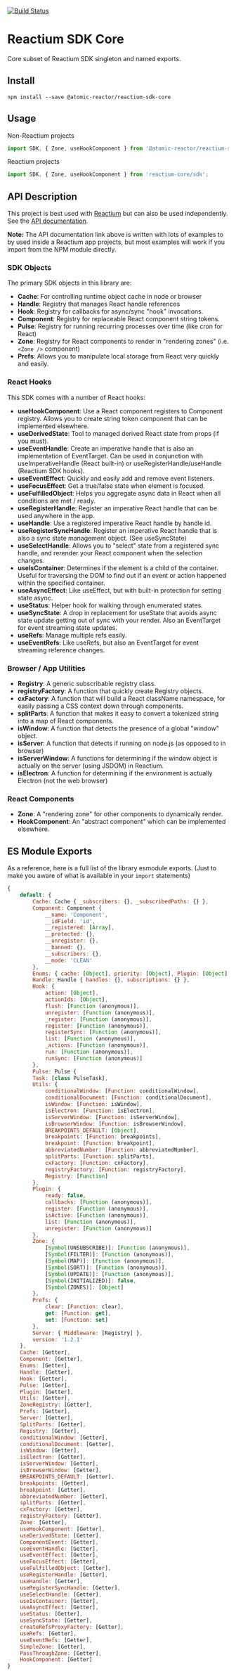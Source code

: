 [![Build Status](https://travis-ci.org/Atomic-Reactor/reactium-sdk-core.svg?branch=master)](https://travis-ci.org/Atomic-Reactor/reactium-sdk-core)

# Reactium SDK Core

Core subset of Reactium SDK singleton and named exports.

## Install

```
npm install --save @atomic-reactor/reactium-sdk-core
```

## Usage

Non-Reactium projects
```js
import SDK, { Zone, useHookComponent } from '@atomic-reactor/reactium-sdk-core';
```

Reactium projects
```js
import SDK, { Zone, useHookComponent } from 'reactium-core/sdk';
```

## API Description

This project is best used with [Reactium](https://github.com/Atomic-Reactor/Reactium) but can also be used independently. See the [API documentation](https://atomic-reactor.github.io/reactium-sdk-core/).

**Note:** The API documentation link above is written with lots of examples to by used inside a Reactium app projects, but most examples will work if you import from the NPM module directly.

### SDK Objects

The primary SDK objects in this library are:
* **Cache**: For controlling runtime object cache in node or browser
* **Handle**: Registry that manages React handle references
* **Hook**: Registry for callbacks for async/sync "hook" invocations.
* **Component**: Registry for replaceable React component string tokens.
* **Pulse**: Registry for running recurring processes over time (like cron for React)
* **Zone**: Registry for React components to render in "rendering zones" (i.e. `<Zone />` component)
* **Prefs**: Allows you to manipulate local storage from React very quickly and easily.

### React Hooks

This SDK comes with a number of React hooks:
* **useHookComponent**: Use a React component registers to Component registry. Allows you to create string token component that can be implemented elsewhere.
* **useDerivedState**: Tool to managed derived React state from props (if you must).
* **useEventHandle**: Create an imperative handle that is also an implementation of EventTarget. Can be used in conjunction with useImperativeHandle (React built-in) or useRegisterHandle/useHandle (Reactium SDK hooks).
* **useEventEffect**: Quickly and easily add and remove event listeners.
* **useFocusEffect**: Get a true/false state when element is focused.
* **useFulfilledObject**: Helps you aggregate async data in React when all conditions are met / ready.
* **useRegisterHandle**: Register an imperative React handle that can be used anywhere in the app.
* **useHandle**: Use a registered imperative React handle by handle id.
* **useRegisterSyncHandle**: Register an imperative React handle that is also a sync state management object. (See useSyncState)
* **useSelectHandle**: Allows you to "select" state from a registered sync handle, and rerender your React component when the selection changes.
* **useIsContainer**: Determines if the element is a child of the container. Useful for traversing the DOM to find out if an event or action happened within the specified container.
* **useAsyncEffect**: Like useEffect, but with built-in protection for setting state async.
* **useStatus**: Helper hook for walking through enumerated states.
* **useSyncState**: A drop in replacement for useState that avoids async state update getting out of sync with your render. Also an EventTarget for event streaming state updates.
* **useRefs**: Manage multiple refs easily.
* **useEventRefs**: Like useRefs, but also an EventTarget for event streaming reference changes.

### Browser / App Utilities
* **Registry**: A generic subscribable registry class.
* **registryFactory**: A function that quickly create Registry objects.
* **cxFactory**: A function that will build a React className namespace, for easily passing a CSS context down through components.
* **splitParts**: A function that makes it easy to convert a tokenized string into a map of React components.
* **isWindow**: A function that detects the presence of a global "window" object.
* **isServer**: A function that detects if running on node.js (as opposed to in browser)
* **isServerWindow**: A functions for determining if the window object is actually on the server (using JSDOM) in Reactium.
* **isElectron**: A function for determining if the environment is actually Electron (not the web browser)

### React Components
* **Zone**: A "rendering zone" for other components to dynamically render.
* **HookComponent**: An "abstract component" which can be implemented elsewhere.

## ES Module Exports

As a reference, here is a full list of the library esmodule exports. (Just to make you aware of what is available in your `import` statements)

```js
{
    default: {
        Cache: Cache { _subscribers: {}, _subscribedPaths: {} },
        Component: Component {
            __name: 'Component',
            __idField: 'id',
            __registered: [Array],
            __protected: {},
            __unregister: {},
            __banned: {},
            __subscribers: {},
            __mode: 'CLEAN'
        },
        Enums: { cache: [Object], priority: [Object], Plugin: [Object] },
        Handle: Handle { handles: {}, subscriptions: {} },
        Hook: {
            action: [Object],
            actionIds: [Object],
            flush: [Function (anonymous)],
            unregister: [Function (anonymous)],
            _register: [Function (anonymous)],
            register: [Function (anonymous)],
            registerSync: [Function (anonymous)],
            list: [Function (anonymous)],
            _actions: [Function (anonymous)],
            run: [Function (anonymous)],
            runSync: [Function (anonymous)]
        },
        Pulse: Pulse {
        Task: [class PulseTask],
        Utils: {
            conditionalWindow: [Function: conditionalWindow],
            conditionalDocument: [Function: conditionalDocument],
            isWindow: [Function: isWindow],
            isElectron: [Function: isElectron],
            isServerWindow: [Function: isServerWindow],
            isBrowserWindow: [Function: isBrowserWindow],
            BREAKPOINTS_DEFAULT: [Object],
            breakpoints: [Function: breakpoints],
            breakpoint: [Function: breakpoint],
            abbreviatedNumber: [Function: abbreviatedNumber],
            splitParts: [Function: splitParts],
            cxFactory: [Function: cxFactory],
            registryFactory: [Function: registryFactory],
            Registry: [Function]
        },
        Plugin: {
            ready: false,
            callbacks: [Function (anonymous)],
            register: [Function (anonymous)],
            isActive: [Function (anonymous)],
            list: [Function (anonymous)],
            unregister: [Function (anonymous)]
        },
        Zone: {
            [Symbol(UNSUBSCRIBE)]: [Function (anonymous)],
            [Symbol(FILTER)]: [Function (anonymous)],
            [Symbol(MAP)]: [Function (anonymous)],
            [Symbol(SORT)]: [Function (anonymous)],
            [Symbol(UPDATE)]: [Function (anonymous)],
            [Symbol(INITIALIZED)]: false,
            [Symbol(ZONES)]: [Object]
        },
        Prefs: {
            clear: [Function: clear],
            get: [Function: get],
            set: [Function: set]
        },
        Server: { Middleware: [Registry] },
        version: '1.2.1'
    },
    Cache: [Getter],
    Component: [Getter],
    Enums: [Getter],
    Handle: [Getter],
    Hook: [Getter],
    Pulse: [Getter],
    Plugin: [Getter],
    Utils: [Getter],
    ZoneRegistry: [Getter],
    Prefs: [Getter],
    Server: [Getter],
    SplitParts: [Getter],
    Registry: [Getter],
    conditionalWindow: [Getter],
    conditionalDocument: [Getter],
    isWindow: [Getter],
    isElectron: [Getter],
    isServerWindow: [Getter],
    isBrowserWindow: [Getter],
    BREAKPOINTS_DEFAULT: [Getter],
    breakpoints: [Getter],
    breakpoint: [Getter],
    abbreviatedNumber: [Getter],
    splitParts: [Getter],
    cxFactory: [Getter],
    registryFactory: [Getter],
    Zone: [Getter],
    useHookComponent: [Getter],
    useDerivedState: [Getter],
    ComponentEvent: [Getter],
    useEventHandle: [Getter],
    useEventEffect: [Getter],
    useFocusEffect: [Getter],
    useFulfilledObject: [Getter],
    useRegisterHandle: [Getter],
    useHandle: [Getter],
    useRegisterSyncHandle: [Getter],
    useSelectHandle: [Getter],
    useIsContainer: [Getter],
    useAsyncEffect: [Getter],
    useStatus: [Getter],
    useSyncState: [Getter],
    createRefsProxyFactory: [Getter],
    useRefs: [Getter],
    useEventRefs: [Getter],
    SimpleZone: [Getter],
    PassThroughZone: [Getter],
    HookComponent: [Getter]
}
```
